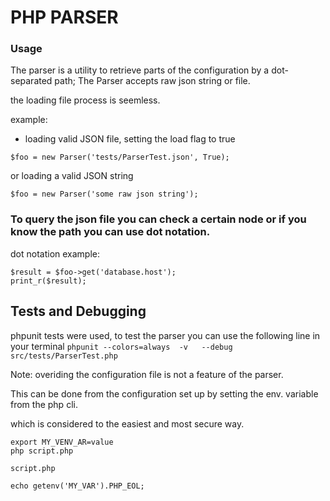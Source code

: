 # PHP PARSER

### Usage

The parser is a utility to retrieve parts of the configuration by a dot-separated path; The Parser accepts raw json string or file.

 the loading file process is seemless.

 example:

- loading valid JSON file, setting the load flag to true

```
$foo = new Parser('tests/ParserTest.json', True);
```
 or loading a valid JSON string

```$foo = new Parser('some raw json string');```



### To query the json file you can check a certain node or if you know the path you can use dot notation.

 dot notation example:
```
$result = $foo->get('database.host');
print_r($result);
```


## Tests and Debugging
phpunit tests were used, to test the parser you can use the following line in your terminal
``` phpunit --colors=always  -v   --debug    src/tests/ParserTest.php ```


Note: overiding the configuration file is not a feature of the parser.

This can be done from the configuration set up by setting the env. variable from the php cli.

 which is considered to the easiest and most secure way.


```
export MY_VENV_AR=value
php script.php

script.php

echo getenv('MY_VAR').PHP_EOL;
```

